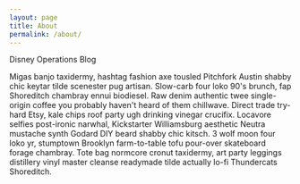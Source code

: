 ```yaml
---
layout: page
title: About
permalink: /about/
---
```


Disney Operations Blog

Migas banjo taxidermy, hashtag fashion axe tousled Pitchfork Austin shabby chic keytar tilde scenester pug artisan. Slow-carb four loko 90's brunch, fap Shoreditch chambray ennui biodiesel. Raw denim authentic twee single-origin coffee you probably haven't heard of them chillwave. Direct trade try-hard Etsy, kale chips roof party ugh drinking vinegar crucifix. Locavore selfies post-ironic narwhal, Kickstarter Williamsburg aesthetic Neutra mustache synth Godard DIY beard shabby chic kitsch. 3 wolf moon four loko yr, stumptown Brooklyn farm-to-table tofu pour-over skateboard forage chambray. Tote bag normcore cronut taxidermy, art party leggings distillery vinyl master cleanse readymade tilde actually lo-fi Thundercats Shoreditch.
